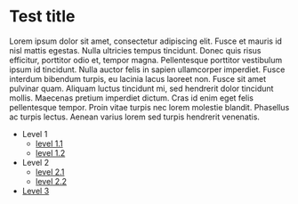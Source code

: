 # Test title

Lorem ipsum dolor sit amet, consectetur adipiscing elit. Fusce et mauris id nisl mattis egestas. Nulla ultricies tempus tincidunt. Donec quis risus efficitur, porttitor odio et, tempor magna. Pellentesque porttitor vestibulum ipsum id tincidunt. Nulla auctor felis in sapien ullamcorper imperdiet. Fusce interdum bibendum turpis, eu lacinia lacus laoreet non. Fusce sit amet pulvinar quam. Aliquam luctus tincidunt mi, sed hendrerit dolor tincidunt mollis. Maecenas pretium imperdiet dictum. Cras id enim eget felis pellentesque tempor. Proin vitae turpis nec lorem molestie blandit. Phasellus ac turpis lectus. Aenean varius lorem sed turpis hendrerit venenatis.

* Level 1
  * [level 1.1](level_1_1.md)
  * [level 1.2](level_1_2.md)
* Level 2
  * [level 2.1](level_2_1.md)
  * [level 2.2](level_2_2.md)
* [Level 3](level_3.md)
